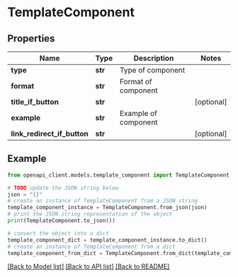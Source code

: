 # TemplateComponent


## Properties

Name | Type | Description | Notes
------------ | ------------- | ------------- | -------------
**type** | **str** | Type of component | 
**format** | **str** | Format of component | 
**title_if_button** | **str** |  | [optional] 
**example** | **str** | Example of component | 
**link_redirect_if_button** | **str** |  | [optional] 

## Example

```python
from openapi_client.models.template_component import TemplateComponent

# TODO update the JSON string below
json = "{}"
# create an instance of TemplateComponent from a JSON string
template_component_instance = TemplateComponent.from_json(json)
# print the JSON string representation of the object
print(TemplateComponent.to_json())

# convert the object into a dict
template_component_dict = template_component_instance.to_dict()
# create an instance of TemplateComponent from a dict
template_component_from_dict = TemplateComponent.from_dict(template_component_dict)
```
[[Back to Model list]](../README.md#documentation-for-models) [[Back to API list]](../README.md#documentation-for-api-endpoints) [[Back to README]](../README.md)


